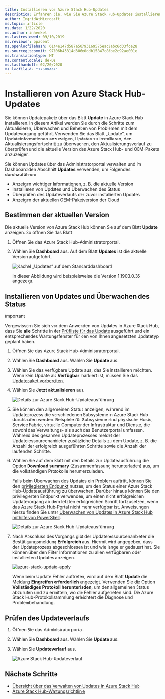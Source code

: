 ```yaml
---
title: Installieren von Azure Stack Hub-Updates
description: Erfahren Sie, wie Sie Azure Stack Hub-Updates installieren.
author: IngridAtMicrosoft
ms.topic: article
ms.date: 1/22/2020
ms.author: inhenkel
ms.lastreviewed: 09/10/2019
ms.reviewer: ppacent
ms.openlocfilehash: 61f4e147d587a50793169575eac8abc6d33fce28
ms.sourcegitcommit: 97806b43314d306e0ddb15847c86be2c92ae001e
ms.translationtype: HT
ms.contentlocale: de-DE
ms.lasthandoff: 02/20/2020
ms.locfileid: "77509448"
---
```

# <a name="install-azure-stack-hub-updates"></a>Installieren von Azure Stack Hub-Updates

Sie können Updatepakete über das Blatt **Update** in Azure Stack Hub installieren. In diesem Artikel werden Sie durch die Schritte zum Aktualisieren, Überwachen und Beheben von Problemen mit dem Updatevorgang geführt. Verwenden Sie das Blatt „Update“, um Updateinformationen anzuzeigen, Updates zu installieren, den Aktualisierungsfortschritt zu überwachen, den Aktualisierungsverlauf zu überprüfen und die aktuelle Version des Azure Stack Hub- und OEM-Pakets anzuzeigen.

Sie können Updates über das Administratorportal verwalten und im Dashboard den Abschnitt **Updates** verwenden, um Folgendes durchzuführen:

- Anzeigen wichtiger Informationen, z. B. die aktuelle Version
- Installieren von Updates und Überwachen des Status
- Überprüfen des Updateverlaufs der zuvor installierten Updates
- Anzeigen der aktuellen OEM-Paketversion der Cloud

## <a name="determine-the-current-version"></a>Bestimmen der aktuellen Version

Die aktuelle Version von Azure Stack Hub können Sie auf dem Blatt **Update** anzeigen. So öffnen Sie das Blatt

1.  Öffnen Sie das Azure Stack Hub-Administratorportal.

2.  Wählen Sie **Dashboard** aus. Auf dem Blatt **Updates** ist die aktuelle Version aufgeführt.

    ![Kachel „Updates“ auf dem Standarddashboard](./media/azure-stack-update-apply/image1.png)

    In dieser Abbildung wird beispielsweise die Version 1.1903.0.35 angezeigt.

## <a name="install-updates-and-monitor-progress"></a>Installieren von Updates und Überwachen des Status

> [!Important]
> Vergewissern Sie sich vor dem Anwenden von Updates in Azure Stack Hub, dass Sie **alle** Schritte in der [Prüfliste für das Update](release-notes-checklist.md) ausgeführt und ein entsprechendes Wartungsfenster für den von Ihnen angesetzten Updatetyp geplant haben.

1. Öffnen Sie das Azure Stack Hub-Administratorportal.

2. Wählen Sie **Dashboard** aus. Wählen Sie **Update** aus.

3. Wählen Sie das verfügbare Update aus, das Sie installieren möchten. Wenn kein Update als **Verfügbar** markiert ist, müssen Sie das [Updatepaket vorbereiten](azure-stack-update-prepare-package.md).

4. Wählen Sie **Jetzt aktualisieren** aus.

    ![Details zur Azure Stack Hub-Updateausführung](./media/azure-stack-update-apply/image2.png)

5. Sie können den allgemeinen Status anzeigen, während im Updateprozess die verschiedenen Subsysteme in Azure Stack Hub durchlaufen werden. Beispiele für Subsysteme sind physische Hosts, Service Fabric, virtuelle Computer der Infrastruktur und Dienste, die sowohl das Verwaltungs- als auch das Benutzerportal umfassen. Während des gesamten Updateprozesses meldet der Updateressourcenanbieter zusätzliche Details zu dem Update, z. B. die Anzahl der erfolgreich ausgeführten Schritte sowie die Anzahl der laufenden Schritte.

6. Wählen Sie auf dem Blatt mit den Details zur Updateausführung die Option **Download summary** (Zusammenfassung herunterladen) aus, um die vollständigen Protokolle herunterzuladen.

    Falls beim Überwachen des Updates ein Problem auftritt, können Sie den [privilegierten Endpunkt](https://docs.microsoft.com/azure-stack/operator/azure-stack-privileged-endpoint) nutzen, um den Status einer Azure Stack Hub-Updateausführung zu überwachen. Darüber hinaus können Sie den privilegierten Endpunkt verwenden, um einen nicht erfolgreichen Updatevorgang ab dem letzten erfolgreichen Schritt fortzusetzen, wenn das Azure Stack Hub-Portal nicht mehr verfügbar ist. Anweisungen hierzu finden Sie unter [Überwachen von Updates in Azure Stack Hub mithilfe von PowerShell](azure-stack-update-monitor.md).

    ![Details zur Azure Stack Hub-Updateausführung](./media/azure-stack-update-apply/image3.png)

7. Nach Abschluss des Vorgangs gibt der Updateressourcenanbieter die Bestätigungsmeldung **Erfolgreich** aus. Hiermit wird angegeben, dass der Updateprozess abgeschlossen ist und wie lange er gedauert hat. Sie können über den Filter Informationen zu allen verfügbaren oder installierten Updates anzeigen.

    ![azure-stack-update-apply](./media/azure-stack-update-apply/image4.png)

    Wenn beim Update Fehler auftreten, wird auf dem Blatt **Update** die Meldung **Eingreifen erforderlich** angezeigt. Verwenden Sie die Option **Vollständiges Protokoll herunterladen**, um den allgemeinen Status abzurufen und zu ermitteln, wo die Fehler aufgetreten sind. Die Azure Stack Hub-Protokollsammlung erleichtert die Diagnose und Problembehandlung.

## <a name="review-update-history"></a>Prüfen des Updateverlaufs

1. Öffnen Sie das Administratorportal.

2. Wählen Sie **Dashboard** aus. Wählen Sie **Update** aus.

3. Wählen Sie **Updateverlauf** aus.

    ![Azure Stack Hub-Updateverlauf](./media/azure-stack-update-apply/image7.png)

## <a name="next-steps"></a>Nächste Schritte

-   [Übersicht über das Verwalten von Updates in Azure Stack Hub](https://docs.microsoft.com/azure-stack/operator/azure-stack-updates)  
-   [Azure Stack Hub-Wartungsrichtlinie](https://docs.microsoft.com/azure-stack/operator/azure-stack-servicing-policy)  

